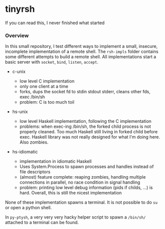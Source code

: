 # tinyrsh
If you can read this, I never finished what started


### Overview
In this small repository, I test different ways to implement a small, insecure, incomplete implementation of a remote shell.
The `rsh-impls` folder contains some different attempts to build a remote shell. 
All implementations start a basic server with `socket`, `bind`, `listen`, `accept`.

 - c-unix
   - low level C implementation
   - only one client at a time
   - forks, dups the socket fd to stdin stdout stderr, cleans other fds, exec /bin/sh
   - problem: C is too much toil

 - hs-unix
   - low level Haskell implementation, following the C implementation
   - problems: when exec-ing /bin/sh, the forked child process is not properly cleaned. Too much Haskell still living in forked child before exec. Haskell library was not really designed for what I'm doing here. Also zombies.

 - hs-idiomatic
   - implementation in idiomatic Haskell
   - Uses System.Process to spawn processes and handles instead of file descriptors
   - (almost) feature complete: reaping zombies, handling multiple connections in parallel, no race condition in signal handling
   - problem: printing low level debug information (pids if childs, ...) is hard. Overall, this is still the nicest implementation

None of these implementation spawns a terminal. It is not possible to do `su` or open a python shell.


In `py-ptysh`, a very very very hacky helper script to spawn a `/bin/sh/` attached to a terminal can be found.
